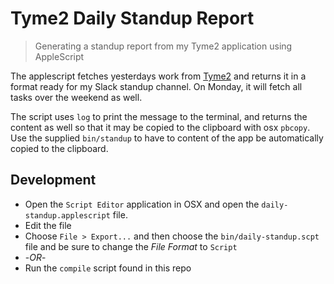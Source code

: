 Tyme2 Daily Standup Report
===============================================================================
> Generating a standup report from my Tyme2 application using AppleScript

The applescript fetches yesterdays work from [Tyme2][tyme2] and returns it in
a format ready for my Slack standup channel. On Monday, it will fetch all tasks
over the weekend as well.

The script uses `log` to print the message to the terminal, and returns the
content as well so that it may be copied to the clipboard with osx `pbcopy`.
Use the supplied `bin/standup` to have to content of the app be automatically
copied to the clipboard.

## Development

* Open the `Script Editor` application in OSX and open the
  `daily-standup.applescript` file.
* Edit the file
* Choose `File > Export...` and then choose the `bin/daily-standup.scpt` file
  and be sure to change the *File Format* to `Script`
* -*OR*-
* Run the `compile` script found in this repo

[tyme2]: http://tyme-app.com/
